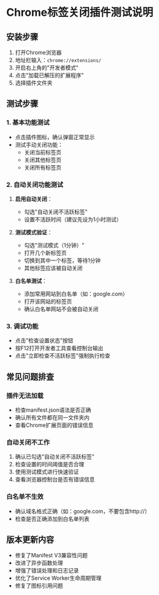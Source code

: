 # Chrome标签关闭插件测试说明

## 安装步骤
1. 打开Chrome浏览器
2. 地址栏输入：`chrome://extensions/`
3. 开启右上角的"开发者模式"
4. 点击"加载已解压的扩展程序"
5. 选择插件文件夹

## 测试步骤

### 1. 基本功能测试
- 点击插件图标，确认弹窗正常显示
- 测试手动关闭功能：
  - 关闭当前标签页
  - 关闭其他标签页
  - 关闭所有标签页

### 2. 自动关闭功能测试
1. **启用自动关闭**：
   - 勾选"自动关闭不活跃标签"
   - 设置不活跃时间（建议先设为1小时测试）

2. **测试模式验证**：
   - 勾选"测试模式（1分钟）"
   - 打开几个新标签页
   - 切换到其中一个标签，等待1分钟
   - 其他标签应该被自动关闭

3. **白名单测试**：
   - 添加常用网站到白名单（如：google.com）
   - 打开该网站的标签页
   - 确认白名单网站不会被自动关闭

### 3. 调试功能
- 点击"检查设置状态"按钮
- 按F12打开开发者工具查看控制台输出
- 点击"立即检查不活跃标签"强制执行检查

## 常见问题排查

### 插件无法加载
- 检查manifest.json语法是否正确
- 确认所有文件都在同一文件夹内
- 查看Chrome扩展页面的错误信息

### 自动关闭不工作
1. 确认已勾选"自动关闭不活跃标签"
2. 检查设置的时间阈值是否合理
3. 使用测试模式进行快速验证
4. 查看浏览器控制台是否有错误信息

### 白名单不生效
- 确认域名格式正确（如：google.com，不要包含http://）
- 检查是否正确添加到白名单列表

## 版本更新内容
- 修复了Manifest V3兼容性问题
- 改进了异步函数处理
- 增强了错误处理和日志记录
- 优化了Service Worker生命周期管理
- 修复了图标引用问题